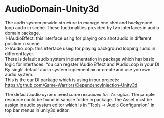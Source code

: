 # AudioDomain-Unity3d
The audio system provide structure to manage one shot and background loop audio in scene.
These fuctionalities provided by two interfaces in audio domain package.
</br>1-IAudioEffect: this interface using for playing ono shot audio in different position in scene.
</br>2-IAudioLoop: this interface using for playing background looping audio in different layer.
</br>There is default audio system implementation in package which has basic logic for interfaces.
You can register IAudio Effect and IAudioLoop in your DI By single default audio system implemention or create and use you own audio system.
</br>This is the our DI package which is using in our projects: https://github.com/Game-Warriors/DependencyInjection-Unity3d

The default audio system need some resources for it's logics.
The sample resource could be found in sample folder in package. The Asset must be assign in audio system editor which is in "Tools -> Audio Configuration" in top bar menus in unity3d editor.
